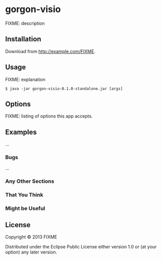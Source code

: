# gorgon-visio

FIXME: description

## Installation

Download from http://example.com/FIXME.

## Usage

FIXME: explanation

    $ java -jar gorgon-visio-0.1.0-standalone.jar [args]

## Options

FIXME: listing of options this app accepts.

## Examples

...

### Bugs

...

### Any Other Sections
### That You Think
### Might be Useful

## License

Copyright © 2013 FIXME

Distributed under the Eclipse Public License either version 1.0 or (at
your option) any later version.
